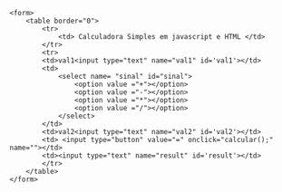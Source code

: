 <!DOCTYPE html>
<html lang="en">

<head>
    <title> Calculadora javascript- Projeto para praticar javascript </title>
</head>

<body>

    <form>
        <table border="0">
            <tr>
                <td> Calculadora Simples em javascript e HTML </td>
            </tr>
            <tr>  
            <td>val1<input type="text" name="val1" id='val1'></td>
            <td> 
                <select name= "sinal" id="sinal">
                    <option value ="+"></option>
                    <option value ="-"></option>
                    <option value ="*"></option>
                    <option value ="/"></option>
                </select>
            </td>
            <td>val2<input type="text" name="val2" id='val2'></td>
            <td> <input type="button" value="=" onclick="calcular();" name=""></td> 
            <td><input type="text" name="result" id='result'></td>
            </tr>
        </table>
    </form>
<script type="text/javascript"> 
    function calcular(){ 
    let val = (document.getElementById("val1").value); 
    let val2 = (document.getElementById("val2").value); 
    let sinal = (document.getElementById("sinal").value); 
    let result = (document.getElementById("result").value);
    
    if(sinal =="+") result.value = val1 + val2 ;
    if(sinal =="-") result.value = val1 - val2 ;
    if(sinal =="*") result.value = val1 * val2 ;
    if(sinal =="/") result.value = val1 / val2 ;

    } 

</script>
</body>

</html>